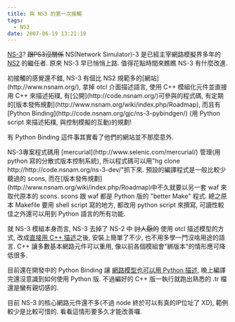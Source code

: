 ```yaml
---
title: 與 NS3 的第一次接觸
tags:
  - NS3
date: 2007-06-19 13:21:19
---
```


[NS-3](http://www.nsnam.org/)? <strike>跟PS3沒關係</strike> NS(Network Simulator)-3 是已經主宰網路模擬界多年的 [NS2](http://www.isi.edu/nsnam/ns/) 的繼任者. 原來 NS-3 早已悄悄上路. 值得花點時間來瞧瞧 NS-3 有什麼改進.

<div style="text-align: left;">初接觸的感覺還不錯, NS-3 有個比 NS2 規範多的[網站](http://www.nsnam.org/), 拿掉 otcl 介面描述語言, 使用 C++ 模組化元件並直接用 C++ 來描述拓樸, 有[公開](http://code.nsnam.org/)可參與的程式碼, 有定期的[版本發佈規劃](http://www.nsnam.org/wiki/index.php/Roadmap), 而且有 [Python Binding](http://code.nsnam.org/gjc/ns-3-pybindgen/) (用 Python script 來描述拓樸, 與控制模擬的互動)的規劃!

有 Python Binding 這件事其實看了他們的網站並不那麼意外.
</div>NS-3專案程式碼用 [mercurial](http://www.selenic.com/mercurial/) 管理(用 python 寫的分散式版本控制系統), 所以程式碼可以用"hg clone http://http://code.nsnam.org/ns-3-dev/"抓下來. 預設的編譯程式是一般比較少聽過的 scons, 而在[版本發佈規劃](http://www.nsnam.org/wiki/index.php/Roadmap)中不久就要以另一套 waf 來取代原本的 scons.  scons 跟 waf 都是 Python 版的 "better Make" 程式.
總之原本 Makefile 要用 shell script 寫的地方, 都改用 python script 來撰寫, 可讀性較佳之外還可以用到 Python 語言的所有功能.

就 NS-3 模組本身而言, NS-3 去掉了 NS-2 中 <strike>討人厭的</strike> 使用 otcl 描述模型的方式, 改成[直接用 C++ 描述](http://code.nsnam.org/gjc/ns-3-pybindgen/file/1690717820e3/examples/simple-p2p.cc)之後, 安裝上簡單了不少, 也不用多學一門沒啥用途的語言. C++ 讓多數基本網路元件可以重用, 像以前各個模組會"綁版本"的情形應可降低很多.

目前還在開發中的 Python Binding 讓 [網路模型也可以用 Python 描述](http://code.nsnam.org/gjc/ns-3-pybindgen/file/1690717820e3/examples/simple-p2p.py), 晚上編譯完還沒意識到如何使用 Python 版.  不過編好的 C++ 版一執行就跑出熟悉的 .tr 檔還是蠻有親切感的.

目前 NS-3 的核心網路元件還不多(不過 node 終於可以有真的IP位址了 XD), 範例較少是比較可惜的. 看看這情形要多久才能改善囉.